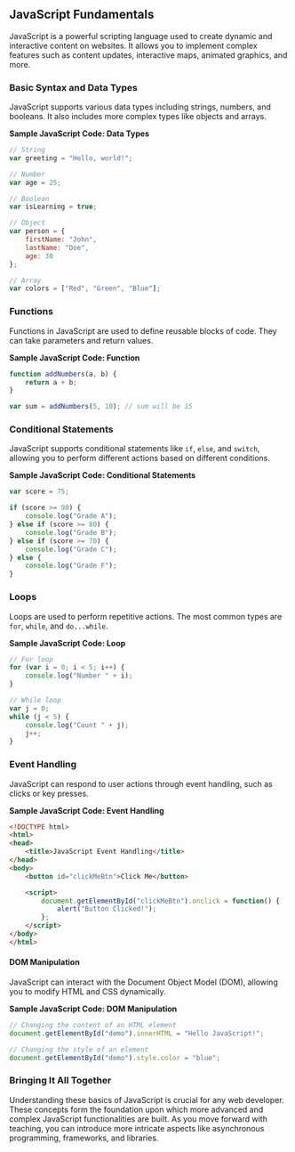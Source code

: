 ## JavaScript Fundamentals

JavaScript is a powerful scripting language used to create dynamic and interactive content on websites. It allows you to implement complex features such as content updates, interactive maps, animated graphics, and more.

### Basic Syntax and Data Types

JavaScript supports various data types including strings, numbers, and booleans. It also includes more complex types like objects and arrays.

**Sample JavaScript Code: Data Types**

```javascript
// String
var greeting = "Hello, world!";

// Number
var age = 25;

// Boolean
var isLearning = true;

// Object
var person = {
    firstName: "John",
    lastName: "Doe",
    age: 30
};

// Array
var colors = ["Red", "Green", "Blue"];
```

### Functions

Functions in JavaScript are used to define reusable blocks of code. They can take parameters and return values.

**Sample JavaScript Code: Function**

```javascript
function addNumbers(a, b) {
    return a + b;
}

var sum = addNumbers(5, 10); // sum will be 15
```

### Conditional Statements

JavaScript supports conditional statements like `if`, `else`, and `switch`, allowing you to perform different actions based on different conditions.

**Sample JavaScript Code: Conditional Statements**

```javascript
var score = 75;

if (score >= 90) {
    console.log("Grade A");
} else if (score >= 80) {
    console.log("Grade B");
} else if (score >= 70) {
    console.log("Grade C");
} else {
    console.log("Grade F");
}
```

### Loops

Loops are used to perform repetitive actions. The most common types are `for`, `while`, and `do...while`.

**Sample JavaScript Code: Loop**

```javascript
// For loop
for (var i = 0; i < 5; i++) {
    console.log("Number " + i);
}

// While loop
var j = 0;
while (j < 5) {
    console.log("Count " + j);
    j++;
}
```

### Event Handling

JavaScript can respond to user actions through event handling, such as clicks or key presses.

**Sample JavaScript Code: Event Handling**

```html
<!DOCTYPE html>
<html>
<head>
    <title>JavaScript Event Handling</title>
</head>
<body>
    <button id="clickMeBtn">Click Me</button>

    <script>
        document.getElementById("clickMeBtn").onclick = function() {
            alert("Button Clicked!");
        };
    </script>
</body>
</html>
```

#### DOM Manipulation

JavaScript can interact with the Document Object Model (DOM), allowing you to modify HTML and CSS dynamically.

**Sample JavaScript Code: DOM Manipulation**

```javascript
// Changing the content of an HTML element
document.getElementById("demo").innerHTML = "Hello JavaScript!";

// Changing the style of an element
document.getElementById("demo").style.color = "blue";
```

### Bringing It All Together

Understanding these basics of JavaScript is crucial for any web developer. These concepts form the foundation upon which more advanced and complex JavaScript functionalities are built. As you move forward with teaching, you can introduce more intricate aspects like asynchronous programming, frameworks, and libraries.